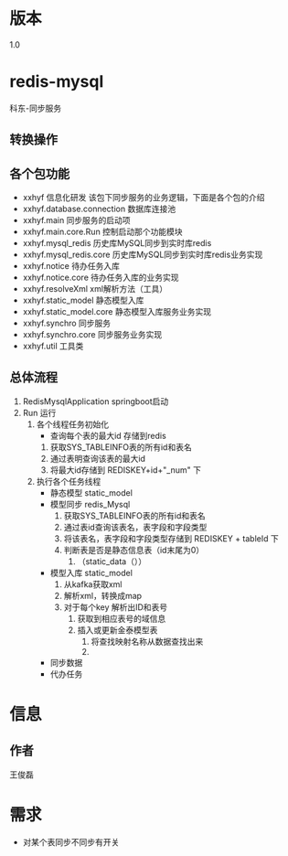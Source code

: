 # 版本
1.0
# redis-mysql
科东-同步服务
## 转换操作
### 
## 各个包功能
* xxhyf    						信息化研发  该包下同步服务的业务逻辑，下面是各个包的介绍
* xxhyf.database.connection   	数据库连接池
* xxhyf.main   					同步服务的启动项
* xxhyf.main.core.Run             控制启动那个功能模块
* xxhyf.mysql_redis				历史库MySQL同步到实时库redis
* xxhyf.mysql_redis.core          历史库MySQL同步到实时库redis业务实现
* xxhyf.notice					待办任务入库
* xxhyf.notice.core               待办任务入库的业务实现
* xxhyf.resolveXml				xml解析方法（工具）
* xxhyf.static_model				静态模型入库
* xxhyf.static_model.core         静态模型入库服务业务实现
* xxhyf.synchro					同步服务
* xxhyf.synchro.core              同步服务业务实现
* xxhyf.util                      工具类
## 总体流程
1. RedisMysqlApplication springboot启动
2. Run 运行
    1. 各个线程任务初始化
        * 查询每个表的最大id 存储到redis
        1. 获取SYS_TABLEINFO表的所有id和表名
        2. 通过表明查询该表的最大id
        3. 将最大id存储到 REDISKEY+id+"_num" 下
    2. 执行各个任务线程
        * 静态模型 static_model
        * 模型同步 redis_Mysql
            1. 获取SYS_TABLEINFO表的所有id和表名
            2. 通过表id查询该表名，表字段和字段类型
            3. 将该表名，表字段和字段类型存储到 REDISKEY + tableId 下
            4. 判断表是否是静态信息表（id末尾为0）
                1. （static_data（））
        * 模型入库 static_model
            1. 从kafka获取xml
            2. 解析xml，转换成map
            3. 对于每个key 解析出ID和表号
                1. 获取到相应表号的域信息
                2. 插入或更新金泰模型表
                    1. 将查找映射名称从数据查找出来
                    2. 
        * 同步数据
        * 代办任务
# 信息
## 作者
王俊磊
# 需求
* 对某个表同步不同步有开关

